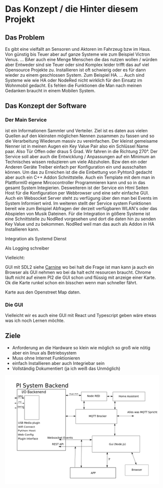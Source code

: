 # Das Konzept / die Hinter diesem Projekt

## Das Problem

Es gibt eine vielfallt an Sensoren und Aktoren im Fahrzeug bzw im Haus. Von günstig bis Teuer aber auf ganze Systeme wie zum Beispiel Victron Venus.
...
BAer auch eine Menge Menschen die das nutzen wollen / würden aber Entweder sind sie Teuer oder sind Komplex leider trifft das auf viel Opensource Projekte
zu. Installieren ist oft schwierig oder es für dann wieder zu einem geschlossen System. Zum Beispiel HA.
...
Auch sind Systeme wie wie HA oder NodeRed nicht wirklich für den Einsatz im Wohnmobil gedacht. Es fehlen die Funktionen die Man nach meinen Gedanken braucht
in einem Mobilen System.

## Das Konzept der Software

### Der Main Service

ist ein Informationen Sammler und Verteiler. Ziel ist es daten aus vielen Quellen auf den kleinsten möglichen Nennen zusammen zu fassen und so die Verarbeitung
Wiederum massiv zu vereinfachen. Der kleinst gemeisame Nenner ist in meinen Augen ein Key Value Pair also ein Schlüssel Name paar. Also Tür Offen oder draus
5 Grad. Wir fahren in die Richtung 270°.
Der Service soll aber auch die Entwicklung / Anpassungen auf ein Minimum an Technisches wissen reduzieren um viele Abzuholen.
Bzw den ein oder Anderen Geräte Treiber einfach per Konfiguration ein und ausschalten können.
Um das zu Erreichen ist die die Einbettung von Pyhton3 gedacht aber auch ein C++ Addon Schnittstelle. Auch ein Template mit dem man in PlattformI0 
eigene Mircocontroller Programmieren kann und so in das gesamt System Integierien.
Desweiteren ist der Service ein Html Seiten Host für die Konfiguration per Webbrowser und eine sehr einfache GUI.
Auch ein Websocket Server steht zu verfügung über den man bei Events im System Informiert wird.
Im weiteren stellt der Service system Funktionen bereit wie zum Beispiel Abfragen der derzeit verfügbaren WLAN's oder das Abspielen von Musik Dateinen.
Für die Integration in gößere Systeme ist eine Schnittstelle zu NodRed vorgesehen und dort die daten hin zu senden Key Value und zu bekommen.
NodRed weil man das auch als Addon in HA Installieren kann.

Integration als Systemd Dienst

Als Logging schreiber

Vielleicht:

GUI mit SDL2 siehe [Carnine](www.carnine.de) wo bei halt die Frage ist man kann ja auch ein Browser als GUI nehmen wo bei da halt echt resourcen braucht.
Chrome läuft nicht auf einem PI2 die GUI schon und flüssig mit anzeige einer Karte. Ok die Karte runkel schon ein bisschen wenn man schneller fährt.

Karte aus den Openstreet Map daten.

### Die GUI

Vielleicht wir es auch eine GUI mit React und Typescript geben wäre etwas was ich noch Lernen möchte.

## Ziele

* Anforderung an die Hardware so klein wie möglich so groß wie nötig aber ein linux als Betriebsystem
* Muss ohne Internet Funktionieren
* einfach Installieren aber auch Integriebar sein
* Vollständig Dokumentiert (ja ich weiß das Unmöglich)

![Overview](Overview.png)
